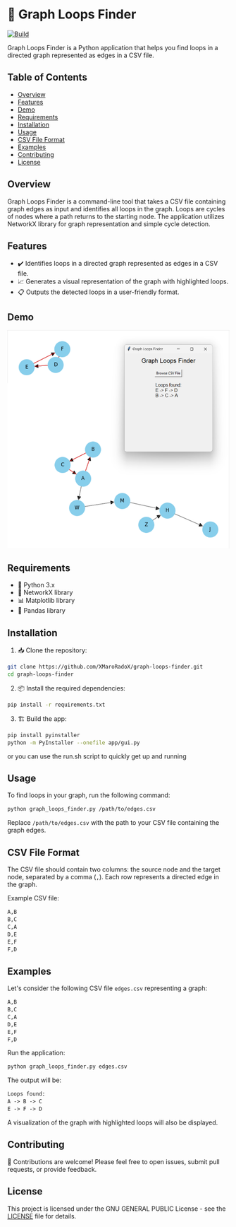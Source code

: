 # 🔄 Graph Loops Finder
[![Build](https://github.com/XMaroRadoX/Graph-Loops-Finder/actions/workflows/build.yml/badge.svg)](https://github.com/XMaroRadoX/Graph-Loops-Finder/actions/workflows/build.yml)

Graph Loops Finder is a Python application that helps you find loops in a directed graph represented as edges in a CSV file.

## Table of Contents

- [Overview](#overview)
- [Features](#features)
- [Demo](#demo)
- [Requirements](#requirements)
- [Installation](#installation)
- [Usage](#usage)
- [CSV File Format](#csv-file-format)
- [Examples](#examples)
- [Contributing](#contributing)
- [License](#license)

## Overview

Graph Loops Finder is a command-line tool that takes a CSV file containing graph edges as input and identifies all loops in the graph. Loops are cycles of nodes where a path returns to the starting node. The application utilizes NetworkX library for graph representation and simple cycle detection.

## Features

- ✔️ Identifies loops in a directed graph represented as edges in a CSV file.
- 📈 Generates a visual representation of the graph with highlighted loops.
- 📋 Outputs the detected loops in a user-friendly format.

## Demo

![Demo](demo/DEMO.png)

## Requirements

- 🐍 Python 3.x
- 🔗 NetworkX library
- 📊 Matplotlib library
- 🐼 Pandas library

## Installation

1. 📥 Clone the repository:

```bash
git clone https://github.com/XMaroRadoX/graph-loops-finder.git
cd graph-loops-finder

```

2. 📦 Install the required dependencies:

```bash
pip install -r requirements.txt

```

3. 🏗️ Build the app:

```bash
pip install pyinstaller
python -m PyInstaller --onefile app/gui.py

```

or you can use the run.sh script to quickly get up and running

## Usage

To find loops in your graph, run the following command:

```bash
python graph_loops_finder.py /path/to/edges.csv

```

Replace `/path/to/edges.csv` with the path to your CSV file containing the graph edges.

## CSV File Format

The CSV file should contain two columns: the source node and the target node, separated by a comma (`,`). Each row represents a directed edge in the graph.

Example CSV file:

```sh
A,B
B,C
C,A
D,E
E,F
F,D

```

## Examples

Let's consider the following CSV file `edges.csv` representing a graph:

```sh
A,B
B,C
C,A
D,E
E,F
F,D

```

Run the application:

```bash
python graph_loops_finder.py edges.csv

```

The output will be:

```html
Loops found:
A -> B -> C
E -> F -> D

```

A visualization of the graph with highlighted loops will also be displayed.

## Contributing

🤝 Contributions are welcome! Please feel free to open issues, submit pull requests, or provide feedback.

## License

This project is licensed under the  GNU GENERAL PUBLIC License - see the [LICENSE](LICENSE) file for details.
